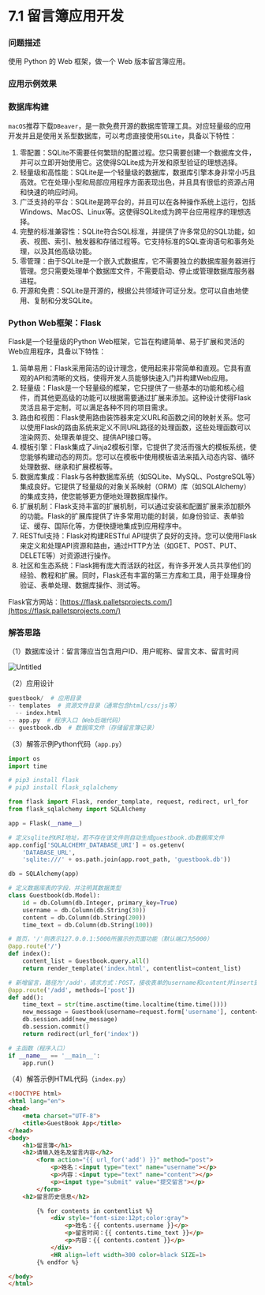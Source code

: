 # 7.1 留言簿应用开发

### 问题描述

使用 Python 的 Web 框架，做一个 Web 版本留言簿应用。

### 应用示例效果

### 数据库构建

`macOS`推荐下载`DBeaver`，是一款免费开源的数据库管理工具。对应轻量级的应用开发并且是使用关系型数据库，可以考虑直接使用`SQLite`，具备以下特性：

1. 零配置：SQLite不需要任何繁琐的配置过程。您只需要创建一个数据库文件，并可以立即开始使用它。这使得SQLite成为开发和原型验证的理想选择。
2. 轻量级和高性能：SQLite是一个轻量级的数据库，数据库引擎本身非常小巧且高效。它在处理小型和局部应用程序方面表现出色，并且具有很低的资源占用和快速的响应时间。
3. 广泛支持的平台：SQLite是跨平台的，并且可以在各种操作系统上运行，包括Windows、MacOS、Linux等。这使得SQLite成为跨平台应用程序的理想选择。
4. 完整的标准兼容性：SQLite符合SQL标准，并提供了许多常见的SQL功能，如表、视图、索引、触发器和存储过程等。它支持标准的SQL查询语句和事务处理，以及其他高级功能。
5. 零管理：由于SQLite是一个嵌入式数据库，它不需要独立的数据库服务器进行管理。您只需要处理单个数据库文件，不需要启动、停止或管理数据库服务器进程。
6. 开源和免费：SQLite是开源的，根据公共领域许可证分发。您可以自由地使用、复制和分发SQLite。

### Python Web框架：Flask

Flask是一个轻量级的Python Web框架，它旨在构建简单、易于扩展和灵活的Web应用程序，具备以下特性：

1. 简单易用：Flask采用简洁的设计理念，使用起来非常简单和直观。它具有直观的API和清晰的文档，使得开发人员能够快速入门并构建Web应用。
2. 轻量级：Flask是一个轻量级的框架，它只提供了一些基本的功能和核心组件，而其他更高级的功能可以根据需要通过扩展来添加。这种设计使得Flask灵活且易于定制，可以满足各种不同的项目需求。
3. 路由和视图：Flask使用路由装饰器来定义URL和函数之间的映射关系。您可以使用Flask的路由系统来定义不同URL路径的处理函数，这些处理函数可以渲染网页、处理表单提交、提供API接口等。
4. 模板引擎：Flask集成了Jinja2模板引擎，它提供了灵活而强大的模板系统，使您能够构建动态的网页。您可以在模板中使用模板语法来插入动态内容、循环处理数据、继承和扩展模板等。
5. 数据库集成：Flask与各种数据库系统（如SQLite、MySQL、PostgreSQL等）集成良好。它提供了轻量级的对象关系映射（ORM）库（如SQLAlchemy）的集成支持，使您能够更方便地处理数据库操作。
6. 扩展机制：Flask支持丰富的扩展机制，可以通过安装和配置扩展来添加额外的功能。Flask的扩展库提供了许多常用功能的封装，如身份验证、表单验证、缓存、国际化等，方便快捷地集成到应用程序中。
7. RESTful支持：Flask对构建RESTful API提供了良好的支持。您可以使用Flask来定义和处理API资源和路由，通过HTTP方法（如GET、POST、PUT、DELETE等）对资源进行操作。
8. 社区和生态系统：Flask拥有庞大而活跃的社区，有许多开发人员共享他们的经验、教程和扩展。同时，Flask还有丰富的第三方库和工具，用于处理身份验证、表单处理、数据库操作、测试等。

Flask官方网站：[https://flask.palletsprojects.com/](https://flask.palletsprojects.com/)

### 解答思路

（1）数据库设计：留言簿应当包含用户ID、用户昵称、留言文本、留言时间

![Untitled](022_%E7%95%99%E8%A8%80%E7%B0%BF%E5%BA%94%E7%94%A8%E5%BC%80%E5%8F%91%20a0e2a20484c14a349a68e4822d9c803d/Untitled.png)

（2）应用设计

```python
guestbook/  # 应用目录
-- templates  # 资源文件目录（通常包含html/css/js等）
  -- index.html
-- app.py  # 程序入口（Web后端代码）
-- guestbook.db  # 数据库文件（存储留言簿记录）
```

（3）解答示例Python代码（`app.py`）

```python
import os
import time

# pip3 install flask
# pip3 install flask_sqlalchemy

from flask import Flask, render_template, request, redirect, url_for
from flask_sqlalchemy import SQLAlchemy

app = Flask(__name__)

# 定义sqlite的URI地址，若不存在该文件则自动生成guestbook.db数据库文件
app.config['SQLALCHEMY_DATABASE_URI'] = os.getenv(
    'DATABASE_URL',
    'sqlite:///' + os.path.join(app.root_path, 'guestbook.db'))

db = SQLAlchemy(app)

# 定义数据库表的字段，并注明其数据类型
class Guestbook(db.Model):
    id = db.Column(db.Integer, primary_key=True)
    username = db.Column(db.String(30))
    content = db.Column(db.String(200))
    time_text = db.Column(db.String(100))

# 首页，'/'则表示127.0.0.1:5000所展示的页面功能（默认端口为5000）
@app.route('/')
def index():
    content_list = Guestbook.query.all()
    return render_template('index.html', contentlist=content_list)

# 新增留言，路径为'/add'，请求方式：POST，接收表单的username和content并insert到数据库表
@app.route('/add', methods=['post'])
def add():
    time_text = str(time.asctime(time.localtime(time.time())))
    new_message = Guestbook(username=request.form['username'], content=request.form['content'], time_text=time_text)
    db.session.add(new_message)
    db.session.commit()
    return redirect(url_for('index'))

# 主函数（程序入口）
if __name__ == '__main__':
    app.run()
```

（4）解答示例HTML代码（`index.py`）

```html
<!DOCTYPE html>
<html lang="en">
<head>
    <meta charset="UTF-8">
    <title>GuestBook App</title>
</head>
<body>
    <h1>留言簿</h1>
    <h2>请输入姓名及留言内容</h2>
        <form action="{{ url_for('add') }}" method="post">
            <p>姓名：<input type="text" name="username"></p>
            <p>内容：<input type="text" name="content"></p>
            <p><input type="submit" value="提交留言"></p>
        </form>
    <h2>留言历史信息</h2>

        {% for contents in contentlist %}
            <div style="font-size:12pt;color:gray">
                <p>姓名：{{ contents.username }}</p>
                <p>留言时间：{{ contents.time_text }}</p>
                <p>内容：{{ contents.content }}</p>
            </div>
            <HR align=left width=300 color=black SIZE=1>
        {% endfor %}

</body>
</html>
```
